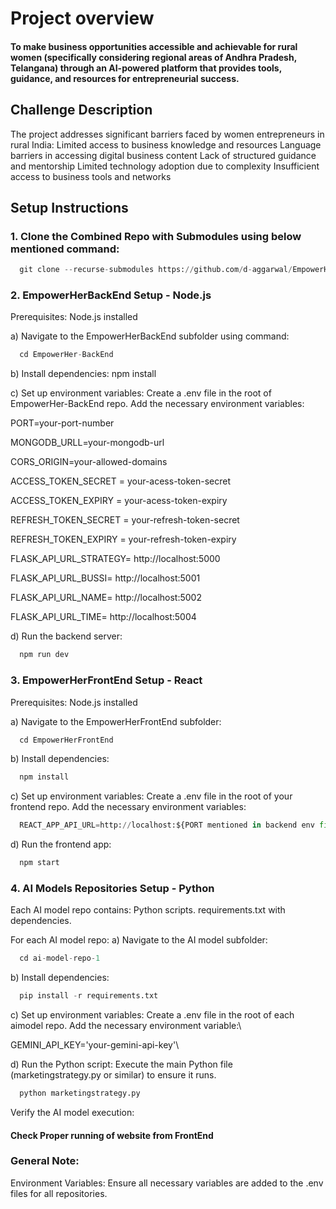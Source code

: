# Project overview 

#### To make business opportunities accessible and achievable for rural women (specifically considering regional areas of Andhra Pradesh, Telangana) through an AI-powered platform that provides tools, guidance, and resources for entrepreneurial success.


## Challenge Description 

 The project addresses significant barriers faced by women entrepreneurs in rural India:
 Limited access to business knowledge and resources
 Language barriers in accessing digital business content
 Lack of structured guidance and mentorship
 Limited technology adoption due to complexity
 Insufficient access to business tools and networks


## Setup Instructions


### 1.  Clone the Combined Repo with Submodules using below mentioned command: 
```python
  git clone --recurse-submodules https://github.com/d-aggarwal/EmpowerHer-Combined.git

```


### 2. EmpowerHerBackEnd Setup - Node.js
  Prerequisites:  Node.js installed


a)  Navigate to the EmpowerHerBackEnd subfolder using command:
```python
  cd EmpowerHer-BackEnd
```


b)  Install dependencies: npm install



c)  Set up environment variables:
  Create a .env file in the root of EmpowerHer-BackEnd repo.
  Add the necessary environment variables:

PORT=your-port-number 

MONGODB_URLL=your-mongodb-url 

CORS_ORIGIN=your-allowed-domains 

ACCESS_TOKEN_SECRET = your-acess-token-secret

ACCESS_TOKEN_EXPIRY = your-acess-token-expiry

REFRESH_TOKEN_SECRET = your-refresh-token-secret

REFRESH_TOKEN_EXPIRY = your-refresh-token-expiry

FLASK_API_URL_STRATEGY= http://localhost:5000

FLASK_API_URL_BUSSI= http://localhost:5001

FLASK_API_URL_NAME= http://localhost:5002

FLASK_API_URL_TIME= http://localhost:5004




d)  Run the backend server:

```python
  npm run dev
```



### 3.  EmpowerHerFrontEnd Setup - React
  Prerequisites:
  Node.js installed



a)  Navigate to the EmpowerHerFrontEnd subfolder:

```python
  cd EmpowerHerFrontEnd
```


b)  Install dependencies:

```python
  npm install
```


c)  Set up environment variables:
  Create a .env file in the root of your frontend repo.
  Add the necessary environment variables:

```python
  REACT_APP_API_URL=http://localhost:${PORT mentioned in backend env file}
```


d)  Run the frontend app:
```python
  npm start
```



### 4.  AI Models Repositories Setup - Python

  Each AI model repo contains:
  Python scripts.
  requirements.txt with dependencies.


  For each AI model repo:
a)  Navigate to the AI model subfolder:

```python
  cd ai-model-repo-1
```


b)  Install dependencies:

```python
  pip install -r requirements.txt
```


c)  Set up environment variables:
  Create a .env file in the root of each aimodel repo.
  Add the necessary environment variable:\\

  GEMINI_API_KEY='your-gemini-api-key'\\



d)  Run the Python script:
  Execute the main Python file (marketingstrategy.py or similar) to ensure it runs.

```python
  python marketingstrategy.py
```

  Verify the AI model execution:


####  Check Proper running of website from FrontEnd

###  General Note:
  Environment Variables: Ensure all necessary variables are added to the .env files for all repositories.
